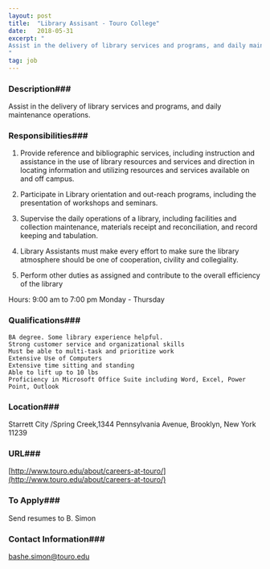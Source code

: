 ```yaml
---
layout: post
title:  "Library Assisant - Touro College"
date:   2018-05-31
excerpt: "
Assist in the delivery of library services and programs, and daily maintenance operations.
"
tag: job
---
```


### Description###


Assist in the delivery of library services and programs, and daily maintenance operations.



### Responsibilities###

1.	Provide reference and bibliographic services, including instruction and assistance in the use of library resources and services and direction in locating information and utilizing resources and services available on and off campus. 


2.	Participate in Library orientation and out-reach programs, including the presentation of workshops and seminars.

3.	Supervise the daily operations of a library, including facilities and collection maintenance, materials receipt and reconciliation, and record keeping and tabulation.

4.	Library Assistants must make every effort to make sure the library atmosphere should be one of cooperation, civility and collegiality.

5.	Perform other duties as assigned and contribute to the overall efficiency of the library

Hours:  9:00 am to 7:00 pm  Monday -  Thursday



### Qualifications###

 	BA degree. Some library experience helpful.
 	Strong customer service and organizational skills
 	Must be able to multi-task and prioritize work
 	Extensive Use of Computers
 	Extensive time sitting and standing
 	Able to lift up to 10 lbs
 	Proficiency in Microsoft Office Suite including Word, Excel, Power Point, Outlook





### Location###

Starrett City /Spring Creek,1344 Pennsylvania Avenue,  Brooklyn, New York 11239 


### URL###

[http://www.touro.edu/about/careers-at-touro/](http://www.touro.edu/about/careers-at-touro/)

### To Apply###

Send resumes to B. Simon




### Contact Information###

bashe.simon@touro.edu 


